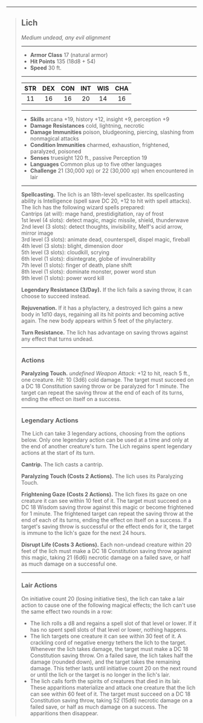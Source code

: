***
> ## Lich
> *Medium undead, any evil alignment*
> 
> ***
> 
> - **Armor Class** 17 (natural armor)
> - **Hit Points** 135 (18d8 + 54)
> - **Speed** 30 ft.
> 
> ***
> 
> |STR|DEX|CON|INT|WIS|CHA|
> |:---:|:---:|:---:|:---:|:---:|:---:|
> |11|16|16|20|14|16|
> 
> ***
> 
> - **Skills** arcana +19, history +12, insight +9, perception +9
> - **Damage Resistances** cold, lightning, necrotic
> - **Damage Immunities** poison, bludgeoning, piercing, slashing from nonmagical attacks
> - **Condition Immunities** charmed, exhaustion, frightened, paralyzed, poisoned
> - **Senses** truesight 120 ft., passive Perception 19
> - **Languages** Common plus up to five other languages
> - **Challenge** 21 (30,000 xp) or 22 (30,000 xp) when encountered in lair
> 
> ***
> 
> **Spellcasting.** The lich is an 18th-level spellcaster. Its spellcasting ability is Intelligence (spell save DC 20, +12 to hit with spell attacks). The lich has the following wizard spells prepared:  
> Cantrips (at will): mage hand, prestidigitation, ray of frost  
> 1st level (4 slots): detect magic, magic missile, shield, thunderwave  
> 2nd level (3 slots): detect thoughts, invisibility, Melf's acid arrow, mirror image  
> 3rd level (3 slots): animate dead, counterspell, dispel magic, fireball  
> 4th level (3 slots): blight, dimension door  
> 5th level (3 slots): cloudkill, scrying  
> 6th level (1 slots): disintegrate, globe of invulnerability  
> 7th level (1 slots): finger of death, plane shift  
> 8th level (1 slots): dominate monster, power word stun  
> 9th level (1 slots): power word kill
> 
> **Legendary Resistance (3/Day).** If the lich fails a saving throw, it can choose to succeed instead.
> 
> **Rejuvenation.** If it has a phylactery, a destroyed lich gains a new body in 1d10 days, regaining all its hit points and becoming active again. The new body appears within 5 feet of the phylactery.
> 
> **Turn Resistance.** The lich has advantage on saving throws against any effect that turns undead.
> 
> ***
> 
> ### Actions
> **Paralyzing Touch.** *undefined Weapon Attack:* +12 to hit, reach 5 ft., one creature. *Hit:* 10 (3d6) cold damage. The target must succeed on a DC 18 Constitution saving throw or be paralyzed for 1 minute. The target can repeat the saving throw at the end of each of its turns, ending the effect on itself on a success.
> 
> ***
> 
> ### Legendary Actions
> The Lich can take 3 legendary actions, choosing from the options below. Only one legendary action can be used at a time and only at the end of another creature's turn. The Lich regains spent legendary actions at the start of its turn.
> 
> **Cantrip.** The lich casts a cantrip.
> 
> **Paralyzing Touch (Costs 2 Actions).** The lich uses its Paralyzing Touch.
> 
> **Frightening Gaze (Costs 2 Actions).** The lich fixes its gaze on one creature it can see within 10 feet of it. The target must succeed on a DC 18 Wisdom saving throw against this magic or become frightened for 1 minute. The frightened target can repeat the saving throw at the end of each of its turns, ending the effect on itself on a success. If a target's saving throw is successful or the effect ends for it, the target is immune to the lich's gaze for the next 24 hours.
> 
> **Disrupt Life (Costs 3 Actions).** Each non-undead creature within 20 feet of the lich must make a DC 18 Constitution saving throw against this magic, taking 21 (6d6) necrotic damage on a failed save, or half as much damage on a successful one.
> 
> ***
> 
> ### Lair Actions
> On initiative count 20 (losing initiative ties), the lich can take a lair action to cause one of the following magical effects; the lich can't use the same effect two rounds in a row:
> - The lich rolls a d8 and regains a spell slot of that level or lower. If it has no spent spell slots of that level or lower, nothing happens.  
> - The lich targets one creature it can see within 30 feet of it. A crackling cord of negative energy tethers the lich to the target. Whenever the lich takes damage, the target must make a DC 18 Constitution saving throw. On a failed save, the lich takes half the damage (rounded down), and the target takes the remaining damage. This tether lasts until initiative count 20 on the next round or until the lich or the target is no longer in the lich's lair.  
> - The lich calls forth the spirits of creatures that died in its lair. These apparitions materialize and attack one creature that the lich can see within 60 feet of it. The target must succeed on a DC 18 Constitution saving throw, taking 52 (15d6) necrotic damage on a failed save, or half as much damage on a success. The apparitions then disappear.